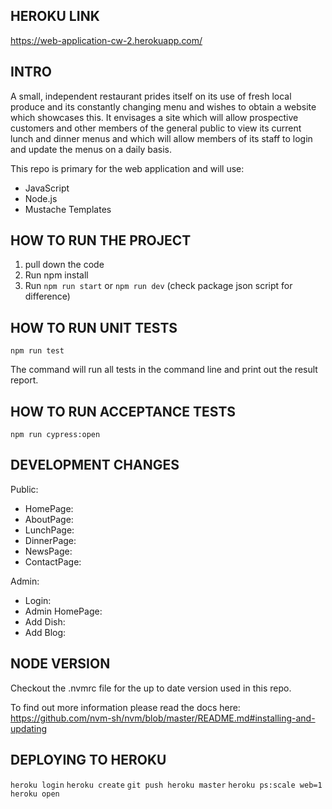 ## HEROKU LINK
https://web-application-cw-2.herokuapp.com/


## INTRO

A small, independent restaurant prides itself on its use of fresh local produce and its constantly changing menu and wishes to obtain a website which showcases this. It envisages a site which will allow prospective customers and other members of the general public to view its current lunch and dinner menus and which will allow members of its staff to login and update the menus on a daily basis. 

This repo is primary for the web application and will use:

- JavaScript
- Node.js
- Mustache Templates

## HOW TO RUN THE PROJECT

1. pull down the code
2. Run npm install
3. Run `npm run start` or `npm run dev` (check package json script for difference)

## HOW TO RUN UNIT TESTS

`npm run test`

The command will run all tests in the command line and print out the result report.

## HOW TO RUN ACCEPTANCE TESTS

`npm run cypress:open`

## DEVELOPMENT CHANGES

Public: 

- HomePage:
- AboutPage:
- LunchPage:
- DinnerPage:
- NewsPage:
- ContactPage:

Admin:

- Login:
- Admin HomePage:
- Add Dish:
- Add Blog:

## NODE VERSION
Checkout the .nvmrc file for the up to date version used in this repo.

To find out more information please read the docs here:
https://github.com/nvm-sh/nvm/blob/master/README.md#installing-and-updating 


## DEPLOYING TO HEROKU

`heroku login`
`heroku create`
`git push heroku master`
`heroku ps:scale web=1`
`heroku open`
